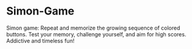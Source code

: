 # Simon-Game
Simon game: Repeat and memorize the growing sequence of colored buttons. Test your memory, challenge yourself, and aim for high scores. Addictive and timeless fun!
